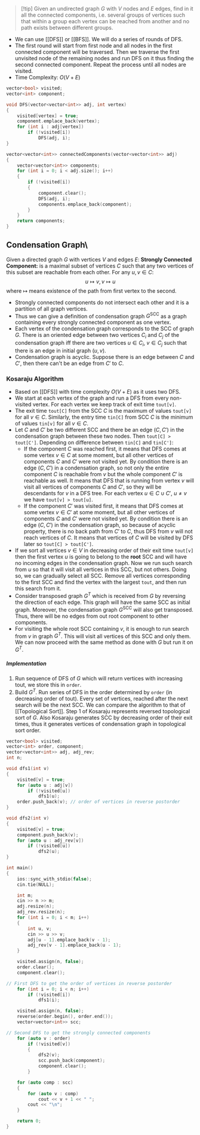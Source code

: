 > [!tip] Given an undirected graph $G$ with $V$ nodes and $E$ edges, find in it all the connected components, i.e. several groups of vertices such that within a group each vertex can be reached from another and no path exists between different groups.
- We can use [[DFS]] or [[BFS]]. We will do a series of rounds of DFS.
- The first round will start from first node and all nodes in the first connected component will be traversed. Then we traverse the first unvisited node of the remaining nodes and run DFS on it thus finding the second connected component. Repeat the process until all nodes are visited.
- Time Complexity: $O(V+E)$
```cpp
vector<bool> visited;
vector<int> component;

void DFS(vector<vector<int>> adj, int vertex)
{
	visited[vertex] = true;
	component.emplace_back(vertex);
	for (int i : adj[vertex])
		if (!visited[i])
			DFS(adj, i);
}

vector<vector<int>> connectedComponents(vector<vector<int>> adj)
{
	vector<vector<int>> components;
	for (int i = 0; i < adj.size(); i++)
	{
		if (!visited[i])
		{
			component.clear();
			DFS(adj, i);
			components.emplace_back(component);
		}
	}
	return components;
}
```
## Condensation Graph\
Given a directed graph $G$ with vertices $V$ and edges $E$:
**Strongly Connected Component:** is a maximal subset of vertices $C$ such that any two vertices of this subset are reachable from each other. For any $u, v\in C$:
$$
u\mapsto v,  v\mapsto u
$$
where $\mapsto$ means existence of the path from first vertex to the second.
- Strongly connected components do not intersect each other and it is a partition of all graph vertices.
- Thus we can give a definition of condensation graph $G^\text{SCC}$ as a graph containing every strongly connected component as one vertex.
- Each vertex of the condensation graph corresponds to the SCC of graph $G$. There is an oriented edge between two vertices $C_{i}$ and $C_{j}$ of the condensation graph iff there are two vertices $u\in C_{i},\ v\in C_{j}$ such that there is an edge in initial graph $(u, v)$.
- Condensation graph is acyclic. Suppose there is an edge between $C$ and $C'$, then there can't be an edge from $C'$ to $C$.
### Kosaraju Algorithm
- Based on [[DFS]] with time complexity $O(V+E)$ as it uses two DFS.
- We start at each vertex of the graph and run a DFS from every non-visited vertex. For each vertex we keep track of exit time `tout[v]`.
- The exit time `tout[C]` from the SCC $C$ is the maximum of values `tout[v]` for all $v\in C$. Similarly, the entry time `tin[C]` from SCC $C$ is the minimum of values `tin[v]` for all $v\in C$.
- Let $C$ and $C'$ be two different SCC and there be an edge $(C, C')$ in the condensation graph between these two nodes. Then `tout[C] > tout[C']`. Depending on difference between `tin[C]` and `tin[C']`:
	- If the component $C$ was reached first, it means that DFS comes at some vertex $v\in C$ at some moment, but all other vertices of components $C$ and $C'$ were not visited yet. By condition there is an edge $(C, C')$ in a condensation graph, so not only the entire component $C$ is reachable from $v$ but the whole component $C'$ is reachable as well. It means that DFS that is running from vertex $v$ will visit all vertices of components $C$ and $C'$, so they will be descendants for $v$ in a DFS tree. For each vertex $u\in C\cup C',\ u\ne v$ we have `tout[v] > tout[u]`.
	- If the component $C'$ was visited first, it means that DFS comes at some vertex $v\in C'$ at some moment, but all other vertices of components $C$ and $C'$ were not visited yet. By condition there is an edge $(C, C')$ in the condensation graph, so because of acyclic property, there is no back path from $C'$ to $C$, thus DFS from $v$ will not reach vertices of $C$. It means that vertices of $C$ will be visited by DFS later so `tout[C] > tout[C']`.
- If we sort all vertices $v\in V$ in decreasing order of their exit time `tout[v]` then the first vertex $u$ is going to belong to the **root** SCC and will have no incoming edges in the condensation graph. Now we run such search from $u$ so that it will visit all vertices in this SCC, but not others. Doing so, we can gradually select all SCC. Remove all vertices corresponding to the first SCC and find the vertex with the largest `tout`, and then run this search from it.
- Consider transposed graph $G^T$ which is received from $G$ by reversing the direction of each edge. This graph will have the same SCC as initial graph. Moreover, the condensation graph $G^\text{SCC}$ will also get transposed. Thus, there will be no edges from out root component to other components.
- For visiting the whole root SCC containing $v$, it is enough to run search from $v$ in graph $G^T$. This will visit all vertices of this SCC and only them. We can now proceed with the same method as done with $G$ but run it on $G^T$.
##### Implementation
1. Run sequence of DFS of $G$ which will return vertices with increasing tout, we store this in `order`.
2. Build $G^T$. Run series of DFS in the order determined by `order` (in decreasing order of tout). Every set of vertices, reached after the next search will be the next SCC.
We can compare the algorithm to that of [[Topological Sort]]. Step 1 of Kosaraju represents reversed topological sort of $G$. Also Kosaraju generates SCC by decreasing order of their exit times, thus it generates vertices of condensation graph in topological sort order.
```cpp
vector<bool> visited;
vector<int> order, component;
vector<vector<int>> adj, adj_rev;
int n;

void dfs1(int v)
{
	visited[v] = true;
	for (auto u : adj[v])
		if (!visited[u])
			dfs1(u);
	order.push_back(v); // order of vertices in reverse postorder
}

void dfs2(int v)
{
	visited[v] = true;
	component.push_back(v);
	for (auto u : adj_rev[v])
		if (!visited[u])
			dfs2(u);
}

int main()
{
	ios::sync_with_stdio(false);
	cin.tie(NULL);

	int m;
	cin >> n >> m;
	adj.resize(n);
	adj_rev.resize(n);
	for (int i = 0; i < m; i++)
	{
		int u, v;
		cin >> u >> v;
		adj[u - 1].emplace_back(v - 1);
		adj_rev[v - 1].emplace_back(u - 1);
	}

	visited.assign(n, false);
	order.clear();
	component.clear();

// First DFS to get the order of vertices in reverse postorder
	for (int i = 0; i < n; i++)
		if (!visited[i])
			dfs1(i);

	visited.assign(n, false);
	reverse(order.begin(), order.end());
	vector<vector<int>> scc;

// Second DFS to get the strongly connected components
	for (auto v : order)
		if (!visited[v])
		{
			dfs2(v);
			scc.push_back(component);
			component.clear();
		}

	for (auto comp : scc)
	{
		for (auto v : comp)
			cout << v + 1 << " ";
		cout << "\n";
	}

	return 0;
}
```